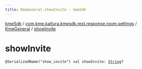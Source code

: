 ```yaml
---
title: KmeGeneral.showInvite - kmeSdk
---
```


[kmeSdk](../../index.html) / [com.kme.kaltura.kmesdk.rest.response.room.settings](../index.html) / [KmeGeneral](index.html) / [showInvite](./show-invite.html)

# showInvite

`@SerializedName("show_invite") val showInvite: `[`String`](https://kotlinlang.org/api/latest/jvm/stdlib/kotlin/-string/index.html)`?`